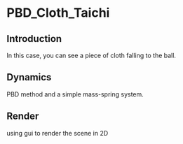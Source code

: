 # PBD_Cloth_Taichi
## Introduction
In this case, you can see a piece of cloth falling to the ball.

## Dynamics
PBD method and a simple mass-spring system.

## Render
using gui to render the scene in 2D

